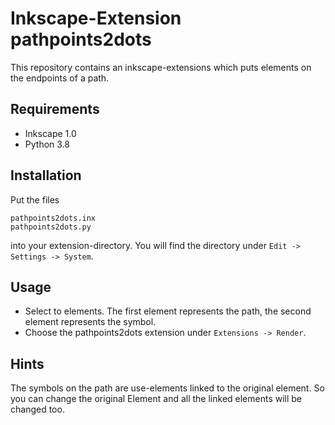 # Inkscape-Extension pathpoints2dots
This repository contains an inkscape-extensions which puts elements on the endpoints of a path.

## Requirements
- Inkscape 1.0
- Python 3.8

## Installation
Put the files
```
pathpoints2dots.inx
pathpoints2dots.py
```
into your extension-directory. You will find the directory under `Edit -> Settings -> System`.

## Usage
- Select to elements. The first element represents the path, the second element represents the symbol.
- Choose the pathpoints2dots extension under `Extensions -> Render`.

## Hints
The symbols on the path are use-elements linked to the original element. So you can change the
original Element and all the linked elements will be changed too.
